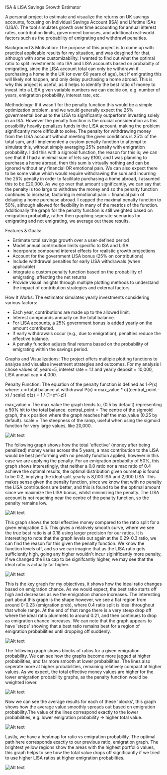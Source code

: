 ISA & LISA Savings Growth Estimator

A personal project to estimate and visualize the returns on UK savings accounts, focusing on Individual Savings Account (ISA) and Lifetime ISAs (LISA). The tool simulates growth over time accounting for annual interest rates, contribution limits, government bonuses, and additional real-world factors such as the probability of emigrating and withdrawl penalties. 

Background & Motivation:
The purpose of this project is to come up with practical applicable results for my situation, and was desgined for that, although with some customizability. I wanted to find out what the optimal ratio to split investments into ISA and LISA accounts based on probabilty of emigrating, since the LISA account total can only be withdrawn if purchasing a home in the UK (or over 60 years of age), but if emigrating this will likely not happen, and only delay purchasing a home abroad. This is why this project is useful, as it helps to identify the best ratio of money to invest into a LISA given variable numbers we can decide on, e.g. number of years, emigration probability, interest rate, etc.

Methodology:
If it wasn't for the penalty function this would be a simple optimization problem, and we would generally expect the 25% governmental bonus to the LISA to significantly outperform investing solely in an ISA. However the penalty function is the crucial consideration as this possibility heavily penalizes funds in the LISA account, making the problem significantly more difficult to solve. The penalty for withdrawing money from the LISA account without meeting the given conditions is 25% of the total sum, and I implemented a custom penalty function to attempt to simulate this, without simply averaging 25% penalty with emigration probability. I did this with a sigmoid function, the reason for this is; we can see that if I had a minimal sum of lets say £100, and I was planning to purchase a home abroad, then this sum is virtually nothing and can be ignored without any financial OR emotional pain. We can also expect there to be some value which would require withdrawing the sum and incurring the 25% penalty in order to facilitate purchasing a home abroad, I assumed this to be £20,000. As we go over that amount significantly, we can say that the penalty is too large to withdraw the money and so the penalty function continues to increase, factoring in emotional pain + financial pain of delaying a home purchase abroad. I capped the maximal penalty function to 50%, although allowed for flexibility in many of the metrics of the function. Additionally the graph for the penalty function is still weighted based on emigration probabilty, rather then graphing seperate scenarios for emigrating and not emigrating, we average out these results.


Features & Goals:
- Estimate total savings growth over a user-defined period
- Model annual contribution limits specific to ISA and LISA
- Incorporate compound interest effects for realistic growth projections
- Account for the government LISA bonus (25% on contributions)
- Include withdrawal penalties for early LISA withdrawals (when applicable)
- Integrate a custom penalty function based on the probability of emigrating, affecting the net returns
- Provide visual insights through multiple plotting methods to understand the impact of contribution strategies and external factors

How It Works:
The estimator simulates yearly investments considering various factors:
- Each year, contributions are made up to the allowed limit.
- Interest compounds annually on the total balance.
- For LISA accounts, a 25% government bonus is added yearly on the amount contributed.
- If early withdrawals occur (e.g., due to emigration), penalties reduce the effective balance.
- A penalty function adjusts final returns based on the probability of emigrating within the savings period.

Graphs and Visualizations:
The project offers multiple plotting functions to analyze and visualize investment strategies and outcomes. For my analysis I chose values of, years=5, interest rate = 1.1 and yearly deposit = 10,000, LISA annual cap = 4,000.

Penalty Function:
The equation of the penalty function is defined as 1-P(x) where:
  x = total balance at withdrawal
  P(x) = max_value * σ((central_point - x) / scale)
  σ(z) = 1 / (1+e^(-z))

max_value = The max value the graph tends to, (0.5 by default) representing a 50% hit to the total balance.
central_point = The centre of the sigmoid graph, the x position where the graph reaches half the max_value (0.25 by default).
scale = The steepness of the ramp, useful when using the sigmoid function for very large values, like 20,000.

![Alt text](images/penalty_functin_centred_at_0.png)

The following graph shows how the total 'effective' (money after being penalized) money varies across the 5 years, a max contribution to the LISA would be best performing with no penalty function applied, however in this case we are applying the penalty. For an emigration probabilty of 50%, this graph shows interestingly, that neither a 0.0 ratio nor a max ratio of 0.4 achieve the optimal results, the optimal distribution given oursetup is found to be 0.2, implying the ideal split yearly is 8,000 ISA and 2,000 LISA. This makes sense given the penalty function, since we know that with no penalty the LISA contributions are better, and this is found to be the optimal amount since we maximize the LISA bonus, whilst minimizing the penalty. The LISA account is not reaching near the centre of the penalty function, so the penalty remains low.

![Alt text](images/money_over_years.png)

This graph shows the total effective money compared to the ratio split for a given emigration 0.5. This gives a relatively smooth curve, where we see the true best ratio is at 0.18 using larger precision for our ratios. It is interesting to note that the graph levels out again at the 0.29-0.3 ratio, we can find the reason for this given the penalty function. We know the function levels off, and so we can imagine that as the LISA ratio gets sufficiently high, going any higher wouldn't incur siginificantly more penalty, if we changed the lisa cap to be signifcantly higher, we may see that the ideal ratio is actually far higher.

![Alt text](images/total_money_vs_ratio_split.png)

This is the key graph for my objectives, it shows how the ideal ratio changes based on emigration chance. As we would expect, the best ratio starts off high and decreases as we the emigration chance increases. The interesting part about this graph is the shape however, we see a flat region from around 0-0.23 (emigration prob), where 0.4 ratio split is ideal throughout that whole range. At the end of that range there is a very steep drop off where the ideal ratio plummets to around 0.21, and then continues to drop as emigration chance increases. We can note that the graph appears to have 'steps' showing that a best ratio remains best for a region of emigration probabilities until dropping off suddenly.

![Alt text](images/ideal_ratio_vs_emigration_chance.png)

The following graph shows blocks of ratios for a given emigration probability. We can see how the graphs become more jagged at higher probabilities, and far more smooth at lower probabilities. The lines also seperate more at higher probabilities, remaining relatively compact at higher values. As we expect, the total effective money values are higher for the lower emigration probability graphs, as the penalty function would be weighted lower.

![Alt text](images/lisa_blocks_by_emigration_prob.png)

Now we can see the average results for each of these 'blocks', this graph shows how the average value smoothly spreads out based on emigration probability.The value of the lines correspond exactly to the lower probabilities, e.g. lower emigration probability -> higher total value.

![Alt text](images/average_tvmr_blocks.png)

Lastly, we have a heatmap for ratio vs emigration probability. The optimal path here corresponds exactly to our previous ratio, emigration graph. The brightest yellow regions show the areas with the highest portfolio values, this graph helps to see how the total value drops off significantly if we tried to use higher LISA ratios at higher emigration probabilties.

![Alt text](images/portfolio_heatmap.png)


